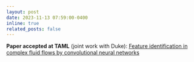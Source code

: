 ```yaml
---
layout: post
date: 2023-11-13 07:59:00-0400
inline: true
related_posts: false
---
```


**Paper accepted at TAML** (joint work with Duke): [Feature identification in complex fluid flows by convolutional neural networks](https://www.sciencedirect.com/science/article/pii/S2095034923000533?via%3Dihub)
